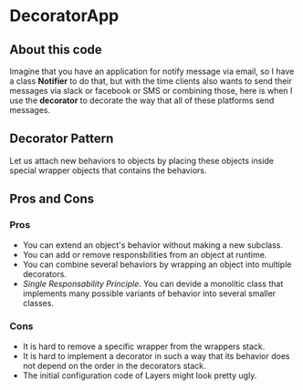 ﻿# DecoratorApp

## About this code
 
Imagine that you have an application for notify message via email, so I have a class **Notifier** to do that, but with the time clients also wants to send their messages via slack or facebook or SMS or combining those, here is when I use the __decorator__ to decorate the way that all of these platforms send messages.

## Decorator Pattern

Let us attach new behaviors to objects by placing these objects inside special wrapper objects that contains the behaviors.

## Pros and Cons

### Pros

* You can extend an object's behavior without making a new subclass.
* You can add or remove responsbilities from an object at runtime.
* You can combine several behaviors by wrapping an object into multiple decorators.
* _Single Responsability Principle_. You can devide a monolitic class that implements many possible variants of behavior into several smaller classes.

### Cons

* It is hard to remove a specific wrapper from the wrappers stack.
* It is hard to implement a decorator in such a way that its behavior does not depend on the order in the decorators stack.
* The initial configuration code of Layers might look pretty ugly.